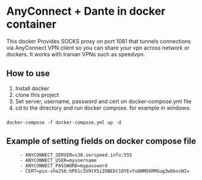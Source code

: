 # AnyConnect + Dante in docker container

This docker Provides SOCKS proxy on port 1081 that tunnels connections via AnyConnect VPN client so you can share your vpn across network or dockers. It works with Iranian VPNs such as speedvpn.

## How to use
1. Install docker
2. clone this project
3. Set server, username, password and cert on docker-compose.yml file
4. cd to the directory and run docker compose. for example in windows:
###

    docker-compose -f docker-compose.yml up -d

## Example of setting fields on  docker compose file

         - ANYCONNECT_SERVER=s30.serspeed.info:555
         - ANYCONNECT_USER=myusername
         - ANYCONNECT_PASSWORD=mypassword
         - CERT=pin-sha256:bP61cIU9tXSiZ0BEbt1OYEvYoQNMOXRMGug3wbbssNI=


